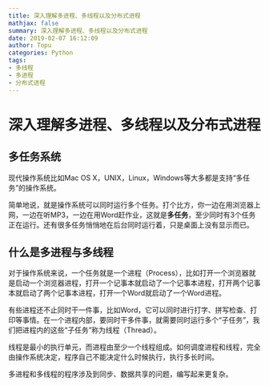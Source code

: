 ```yaml
---
title: 深入理解多进程、多线程以及分布式进程
mathjax: false
summary: 深入理解多进程、多线程以及分布式进程
date: 2019-02-07 16:12:09
author: Topu
categories: Python
tags: 
- 多线程
- 多进程
- 分布式进程
---
```


# 深入理解多进程、多线程以及分布式进程

## 多任务系统

现代操作系统比如Mac OS X，UNIX，Linux，Windows等大多都是支持“多任务”的操作系统。

简单地说，就是操作系统可以同时运行多个任务。打个比方，你一边在用浏览器上网，一边在听MP3，一边在用Word赶作业，这就是**多任务**，至少同时有3个任务正在运行。还有很多任务悄悄地在后台同时运行着，只是桌面上没有显示而已。

## 什么是多进程与多线程

对于操作系统来说，一个任务就是一个进程（Process），比如打开一个浏览器就是启动一个浏览器进程，打开一个记事本就启动了一个记事本进程，打开两个记事本就启动了两个记事本进程，打开一个Word就启动了一个Word进程。

有些进程还不止同时干一件事，比如Word，它可以同时进行打字、拼写检查、打印等事情。在一个进程内部，要同时干多件事，就需要同时运行多个“子任务”，我们把进程内的这些“子任务”称为线程（Thread）。

线程是最小的执行单元，而进程由至少一个线程组成。如何调度进程和线程，完全由操作系统决定，程序自己不能决定什么时候执行，执行多长时间。

多进程和多线程的程序涉及到同步、数据共享的问题，编写起来更复杂。

